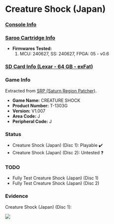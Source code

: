 # Creature Shock (Japan)

### [Console Info](../../../../Info/Consoles/VA13/README.md)

### [Saroo Cartridge Info](../../../../Info/Cartridges/RetroGameParadiseStore/1.32F/README.md)

- <b>Firmwares Tested:</b>
  1. MCU: 240627, SS: 240627, FPGA: 05 - v0.6

### [SD Card Info (Lexar - 64 GB - exFat)](../../../../Info/SdCards/Lexar/64GB/exfat/README.md)

### Game Info

Extracted from [SRP (Saturn Region Patcher)](https://segaxtreme.net/resources/saturn-region-patcher.81/download).

- <b>Game Name:</b> CREATURE SHOCK
- <b>Product Number:</b> T-1303G
- <b>Version:</b> V1.007
- <b>Area Code:</b> J
- <b>Peripheral Code:</b> J

### Status

- Creature Shock (Japan) (Disc 1): Playable :heavy_check_mark:
- Creature Shock (Japan) (Disc 2): Untested :question:

### TODO

- Fully Test Creature Shock (Japan) (Disc 1)
- Fully Test Creature Shock (Japan) (Disc 2)

### Evidence

Creature Shock (Japan) (Disc 1):

[![](https://img.youtube.com/vi/IldfilHso90/0.jpg)](https://www.youtube.com/watch?v=IldfilHso90)
